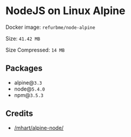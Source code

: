 # NodeJS on Linux Alpine

Docker image: `refurbme/node-alpine`

Size: `41.42 MB`

Size Compressed: `14 MB`

## Packages
 - alpine@`3.3`
 - node@`5.4.0`
 - npm@`3.5.3`

## Credits
 - [/mhart/alpine-node/](https://github.com/mhart/alpine-node/blob/master/Dockerfile)
